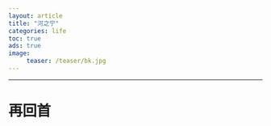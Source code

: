 ```yaml
---
layout: article
title: "河之宁"
categories: life
toc: true
ads: true
image:
     teaser: /teaser/bk.jpg
---
```


---

# 再回首